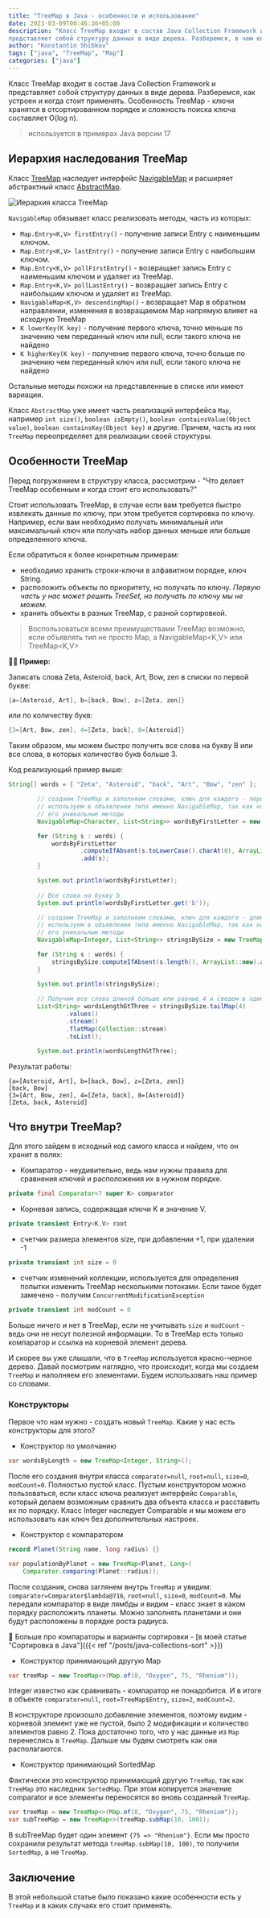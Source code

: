 ```yaml
---
title: "TreeMap в Java - особенности и использование"
date: 2023-03-09T00:46:36+05:00
description: "Класс TreeMap входит в состав Java Collection Framework и
представляет собой структуру данных в виде дерева. Разберемся, в чем его особенность." 
author: "Konstantin Shibkov"
tags: ["java", "TreeMap", "Map"]
categories: ["java"]
---
```


Класс TreeMap входит в состав Java Collection Framework и
представляет собой структуру данных в виде дерева. Разберемся, как устроен и когда стоит применять. Особенность
TreeMap - ключи хранятся в отсортированном порядке и сложность
поиска ключа составляет O(log n).

> используется в примерах Java версии 17

## Иерархия наследования TreeMap

Класс <a href="https://docs.oracle.com/en/java/javase/17/docs/api/java.base/java/util/TreeMap.html" target="_blank">TreeMap</a>
наследует интерфейс
<a href="https://docs.oracle.com/en/java/javase/17/docs/api/java.base/java/util/NavigableMap.html" target="_blank">NavigableMap</a>
и расширяет абстрактный класс <a href="https://docs.oracle.com/en/java/javase/17/docs/api/java.base/java/util/AbstractMap.html" target="_blank">AbstractMap</a>.

![Иерархия класса TreeMap](treemap-class-diagram.png)

`NavigableMap` обязывает класс реализовать методы, часть из которых:

* `Map.Entry<K,V> firstEntry()` - получение записи Entry с наименьшим ключом.
* `Map.Entry<K,V> lastEntry()` - получение записи Entry с наибольшим ключом.
* `Map.Entry<K,V> pollFirstEntry()` - возвращает запись Entry с наименьшим ключом и удаляет из TreeMap.
* `Map.Entry<K,V> pollLastEntry()` - возвращает запись Entry с наибольшим ключом и удаляет из TreeMap.
* `NavigableMap<K,V> descendingMap()` - возвращает Map в обратном направлении, изменения в возвращаемом Map напрямую влияет на исходную TreeMap
* `K lowerKey(K key)` - получение первого ключа, точно меньше по значению чем переданный ключ или null, если такого ключа не найдено
* `K higherKey(K key)` - получение первого ключа, точно больше по значению чем переданный ключ или null, если такого ключа не найдено

Остальные методы похожи на представленные в списке или имеют вариации.

Класс `AbstractMap` уже имеет часть реализаций интерфейса `Map`, например `int size()`, `boolean isEmpty()`,
`boolean containsValue(Object value)`, `boolean containsKey(Object key)` и другие. Причем, часть из них `TreeMap`
переопределяет для реализации своей структуры.

## Особенности TreeMap

Перед погружением в структуру класса, рассмотрим - "Что делает TreeMap особенным и когда стоит его использовать?"

Стоит использовать TreeMap, в случае если вам требуется быстро извлекать данные по ключу, при этом требуется сортировка по ключу.
Например, если вам необходимо получать минимальный или максимальный ключ или получать набор данных меньше или больше определенного ключа.

Если обратиться к более конкретным примерам:

* необходимо хранить строки-ключи в алфавитном порядке, ключ String.
* расположить объекты по приоритету, но получать по ключу. *Первую часть у нас может решить TreeSet, но получать по ключу мы не можем.*
* хранить объекты в разных TreeMap, с разной сортировкой.

> Воспользоваться всеми преимуществами TreeMap возможно, если объявлять тип не просто Map, а
> NavigableMap<K,V> или TreeMap<K,V>

🧑‍💻 **Пример:**

Записать слова Zeta, Asteroid, back, Art, Bow, zen  в списки по первой букве:

```java
{a=[Asteroid, Art], b=[back, Bow], z=[Zeta, zen]}
```

или по количеству букв:

```java
{3=[Art, Bow, zen], 4=[Zeta, back], 8=[Asteroid]}
```

Таким образом, мы можем быстро получить все слова на букву B или все слова,
в которых количество букв больше 3.

Код реализующий пример выше:

```java
String[] words = { "Zeta", "Asteroid", "back", "Art", "Bow", "zen" };

        // создаем TreeMap и заполняем словами, ключ для каждого - первая буква
        // используем в объявлении типа именно NavigableMap, так как нам нужны будут
        // его уникальные методы
        NavigableMap<Character, List<String>> wordsByFirstLetter = new TreeMap<>();

        for (String s : words) {
            wordsByFirstLetter
                    .computeIfAbsent(s.toLowerCase().charAt(0), ArrayList::new)
                    .add(s);
        }

        System.out.println(wordsByFirstLetter);
        
        // Все слова на букву b
        System.out.println(wordsByFirstLetter.get('b'));

        // создаем TreeMap и заполняем словами, ключ для каждого - длина слова
        // используем в объявлении типа именно NavigableMap, так как нам нужны будут
        // его уникальные методы
        NavigableMap<Integer, List<String>> stringsBySize = new TreeMap<>();

        for (String s : words) {
            stringsBySize.computeIfAbsent(s.length(), ArrayList::new).add(s);
        }

        System.out.println(stringsBySize);
        
        // Получим все слова длиной больше или равные 4 и сведем в один список
        List<String> wordsLengthGtThree = stringsBySize.tailMap(4)
                .values()
                .stream()
                .flatMap(Collection::stream)
                .toList();

        System.out.println(wordsLengthGtThree);
```

Результат работы:

```text
{a=[Asteroid, Art], b=[back, Bow], z=[Zeta, zen]}
[back, Bow]
{3=[Art, Bow, zen], 4=[Zeta, back], 8=[Asteroid]}
[Zeta, back, Asteroid]
```

## Что внутри TreeMap?

Для этого зайдем в исходный код самого класса и найдем,
что он хранит в полях:

* Компаратор - неудивительно, ведь нам нужны правила для сравнения ключей и расположения их
в нужном порядке.

```java
private final Comparator<? super K> comparator
```

* Корневая запись, содержащая ключи K и значение V.

```java
private transient Entry<K,V> root
```

* счетчик размера элементов size, при добавлении +1, при удалении -1

```java
private transient int size = 0
```

* счетчик изменений коллекции, используется для определения попытки изменить
TreeMap несколькими потоками. Если такое будет замечено - получим `ConcurrentModificationException`

```java
private transient int modCount = 0
```

Больше ничего и нет в TreeMap, если не учитывать `size` и `modCount` - ведь они не несут полезной информации.
То в TreeMap есть только компаратор и ссылка на корневой элемент дерева.

И скорее вы уже слышали, что в `TreeMap` используется красно-черное дерево. Давай посмотрим наглядно, что
происходит, когда мы создаем `TreeMap` и наполняем его элементами. Будем использовать наш пример со словами.

### Конструкторы

Первое что нам нужно - создать новый `TreeMap`. Какие у нас есть конструкторы для этого?

* Конструктор по умолчанию
  
```java
var wordsByLength = new TreeMap<Integer, String>();
```

После его создания внутри класса `comparator=null`, `root=null`, `size=0`, `modCount=0`. Полностью пустой класс.
Пустым конструктором можно пользоваться, если класс ключа реализует интерфейс `Comparable`, который
делаем возможным сравнить два объекта класса и расставить их по порядку. Класс Integer наследует Comparable
и мы можем его использовать как ключ без дополнительных настроек.

* Конструктор c компаратором

```java
record Planet(String name, long radius) {}

var populationByPlanet = new TreeMap<Planet, Long>(
    Comparator.comparing(Planet::radius));
```

После создания, снова заглянем внутрь `TreeMap` и увидим: `comparator=Comparator$lambda@716`, `root=null`,
`size=0`, `modCount=0`. Мы передали компаратор в виде лямбды и видим - класс знает в каком порядку
расположить планеты. Можно заполнять планетами и они будут расположены в порядке роста радиуса.

🌟 Больше про компараторы и варианты сортировки -
[в моей статье "Сортировка в Java"]({{< ref "/posts/java-collections-sort" >}})

* Конструктор принимающий другую Map

```java
var treeMap = new TreeMap<>(Map.of(8, "Oxygen", 75, "Rhenium"));
```

Integer известно как сравнивать - компаратор не понадобится. И в итоге в объекте
`comparator=null`, `root=TreeMap$Entry`, `size=2`, `modCount=2`.

В конструкторе произошло добавление элементов, поэтому видим - корневой элемент уже не пустой,
было 2 модификации и количество элементов равно 2. Пока достаточно того, что у нас данные из
`Map` перенеслись в `TreeMap`. Дальше мы будем смотреть как они располагаются.

* Конструктор принимающий SortedMap

Фактически это конструктор принимающий другую `TreeMap`, так как `TreeMap` это наследник `SortedMap`.
При этом копируется значение comparator и все элементы переносятся во вновь созданный
`TreeMap`.

```java
var treeMap = new TreeMap<>(Map.of(8, "Oxygen", 75, "Rhenium"));
var subTreeMap = new TreeMap<>(treeMap.subMap(10, 100));
```

В subTreeMap будет один элемент `{75 => "Rhenium"}`. Если мы просто сохранили результат
метода `treeMap.subMap(10, 100)`, то получили `SortedMap`, а не `TreeMap`.

## Заключение

В этой небольшой статье было показано какие особенности есть у `TreeMap` и
в каких случаях его стоит применять.








